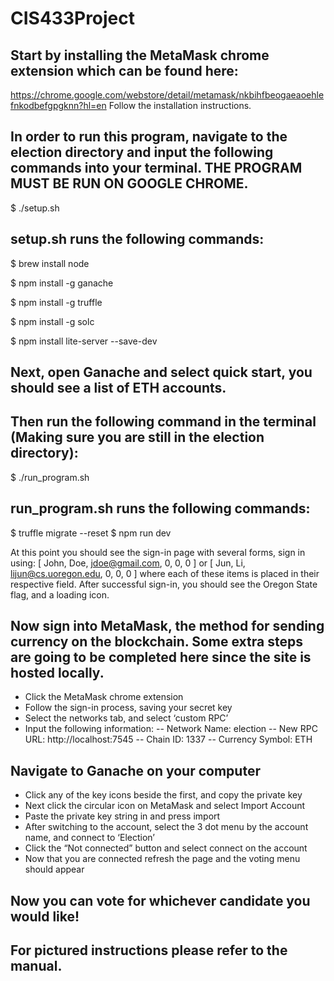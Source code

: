# CIS433Project

## Start by installing the MetaMask chrome extension which can be found here:
https://chrome.google.com/webstore/detail/metamask/nkbihfbeogaeaoehlefnkodbefgpgknn?hl=en
Follow the installation instructions.

## In order to run this program, navigate to the election directory and input the following commands into your terminal. THE PROGRAM MUST BE RUN ON GOOGLE CHROME.
$ ./setup.sh
## setup.sh runs the following commands:
$ brew install node

$ npm install -g ganache

$ npm install -g truffle

$ npm install -g solc

$ npm install lite-server --save-dev

## Next, open Ganache and select quick start, you should see a list of ETH accounts.

## Then run the following command in the terminal (Making sure you are still in the election directory):
$ ./run_program.sh
## run_program.sh runs the following commands:
$ truffle migrate --reset
$ npm run dev

At this point you should see the sign-in page with several forms, sign in using: [ John, Doe, jdoe@gmail.com, 0, 0, 0 ] or [ Jun, Li, lijun@cs.uoregon.edu, 0, 0, 0 ] where each of these items is placed in their respective field. After successful sign-in, you should see the Oregon State flag, and a loading icon.

## Now sign into MetaMask, the method for sending currency on the blockchain. Some extra steps are going to be completed here since the site is hosted locally.
- Click the MetaMask chrome extension
- Follow the sign-in process, saving your secret key
- Select the networks tab, and select ‘custom RPC’
- Input the following information:
	-- Network Name: election
	-- New RPC URL: http://localhost:7545
	-- Chain ID: 1337
	-- Currency Symbol: ETH

## Navigate to Ganache on your computer
- Click any of the key icons beside the first, and copy the private key
- Next click the circular icon on MetaMask and select Import Account
- Paste the private key string in and press import
- After switching to the account, select the 3 dot menu by the account name, and connect to ‘Election’
- Click the “Not connected” button and select connect on the account
- Now that you are connected refresh the page and the voting menu should appear

## Now you can vote for whichever candidate you would like!
## For pictured instructions please refer to the manual.
